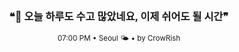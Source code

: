 <div align="center">

<br>

<h3>❝🌙 오늘 하루도 수고 많았네요, 이제 쉬어도 될 시간❞</h3>

<sub>07:00 PM • Seoul 🌤️ • by CrowRish</sub>

<br>

</div>
